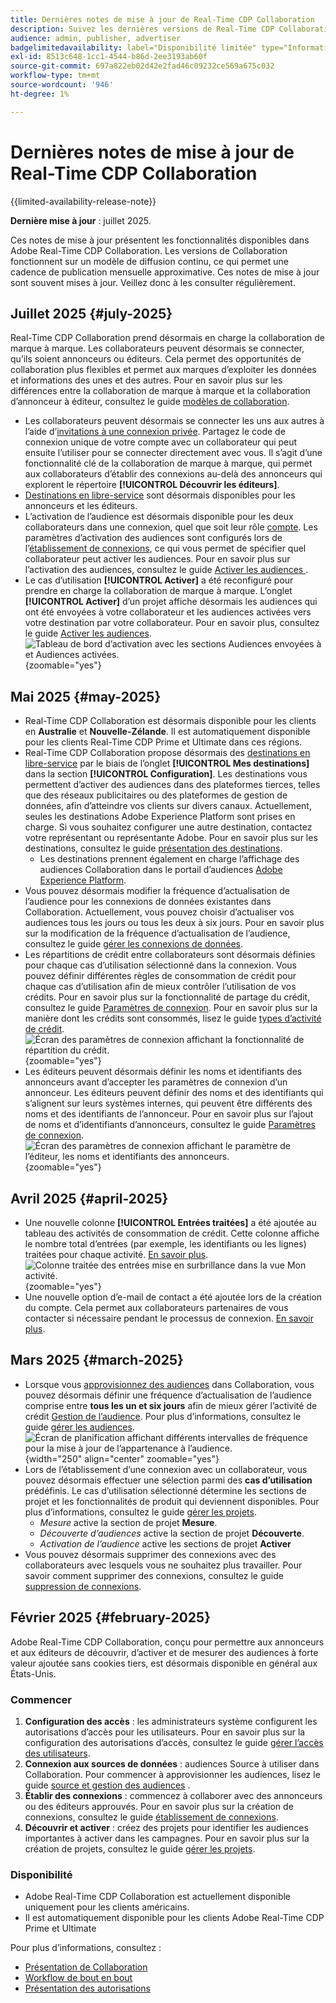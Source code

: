 ```yaml
---
title: Dernières notes de mise à jour de Real-Time CDP Collaboration
description: Suivez les dernières versions de Real-Time CDP Collaboration
audience: admin, publisher, advertiser
badgelimitedavailability: label="Disponibilité limitée" type="Informative" url="https://helpx.adobe.com/fr/legal/product-descriptions/real-time-customer-data-platform-collaboration.html newtab=true"
exl-id: 8513c648-1cc1-4544-b86d-2ee3193ab60f
source-git-commit: 697a822eb02d42e2fad46c09232ce569a675c032
workflow-type: tm+mt
source-wordcount: '946'
ht-degree: 1%

---
```


# Dernières notes de mise à jour de Real-Time CDP Collaboration

{{limited-availability-release-note}}

**Dernière mise à jour** : juillet 2025.

Ces notes de mise à jour présentent les fonctionnalités disponibles dans Adobe Real-Time CDP Collaboration. Les versions de Collaboration fonctionnent sur un modèle de diffusion continu, ce qui permet une cadence de publication mensuelle approximative. Ces notes de mise à jour sont souvent mises à jour. Veillez donc à les consulter régulièrement.

## Juillet 2025 {#july-2025}

Real-Time CDP Collaboration prend désormais en charge la collaboration de marque à marque. Les collaborateurs peuvent désormais se connecter, qu’ils soient annonceurs ou éditeurs. Cela permet des opportunités de collaboration plus flexibles et permet aux marques d’exploiter les données et informations des unes et des autres. Pour en savoir plus sur les différences entre la collaboration de marque à marque et la collaboration d’annonceur à éditeur, consultez le guide [modèles de collaboration](../overview/collaboration-patterns.md).

* Les collaborateurs peuvent désormais se connecter les uns aux autres à l’aide d’[invitations à une connexion privée](../connect/establishing-connections.md#private-connection-invites). Partagez le code de connexion unique de votre compte avec un collaborateur qui peut ensuite l’utiliser pour se connecter directement avec vous. Il s’agit d’une fonctionnalité clé de la collaboration de marque à marque, qui permet aux collaborateurs d’établir des connexions au-delà des annonceurs qui explorent le répertoire **[!UICONTROL Découvrir les éditeurs]**.
* [Destinations en libre-service](../setup/manage-destinations.md) sont désormais disponibles pour les annonceurs et les éditeurs.
* L’activation de l’audience est désormais disponible pour les deux collaborateurs dans une connexion, quel que soit leur rôle [ compte](../overview/roles.md). Les paramètres d’activation des audiences sont configurés lors de l’[établissement de connexions](../connect/establishing-connections.md#configure-connection-settings), ce qui vous permet de spécifier quel collaborateur peut activer les audiences. Pour en savoir plus sur l’activation des audiences, consultez le guide [ Activer les audiences ](../collaborate/activate.md).
* Le cas d’utilisation **[!UICONTROL Activer]** a été reconfiguré pour prendre en charge la collaboration de marque à marque. L’onglet **[!UICONTROL Activer]** d’un projet affiche désormais les audiences qui ont été envoyées à votre collaborateur et les audiences activées vers votre destination par votre collaborateur. Pour en savoir plus, consultez le guide [Activer les audiences](../collaborate/activate.md). <br> ![Tableau de bord d’activation avec les sections Audiences envoyées à et Audiences activées.](/help/assets/release-notes/2025/activate-dashboard.png){zoomable="yes"}

## Mai 2025 {#may-2025}

* Real-Time CDP Collaboration est désormais disponible pour les clients en **Australie** et **Nouvelle-Zélande**. Il est automatiquement disponible pour les clients Real-Time CDP Prime et Ultimate dans ces régions.
* Real-Time CDP Collaboration propose désormais des [destinations en libre-service](../setup/manage-destinations.md) par le biais de l’onglet **[!UICONTROL Mes destinations]** dans la section **[!UICONTROL Configuration]**. Les destinations vous permettent d’activer des audiences dans des plateformes tierces, telles que des réseaux publicitaires ou des plateformes de gestion de données, afin d’atteindre vos clients sur divers canaux. Actuellement, seules les destinations Adobe Experience Platform sont prises en charge. Si vous souhaitez configurer une autre destination, contactez votre représentant ou représentante Adobe. Pour en savoir plus sur les destinations, consultez le guide [présentation des destinations](../destinations/overview.md).
   * Les destinations prennent également en charge l’affichage des audiences Collaboration dans le portail d’audiences [Adobe Experience Platform](https://experienceleague.adobe.com/fr/docs/experience-platform/segmentation/ui/audience-portal.md#manage-audiences).
* Vous pouvez désormais modifier la fréquence d’actualisation de l’audience pour les connexions de données existantes dans Collaboration. Actuellement, vous pouvez choisir d’actualiser vos audiences tous les jours ou tous les deux à six jours. Pour en savoir plus sur la modification de la fréquence d’actualisation de l’audience, consultez le guide [gérer les connexions de données](../setup/manage-data-connection.md#scheduling).
* Les répartitions de crédit entre collaborateurs sont désormais définies pour chaque cas d’utilisation sélectionné dans la connexion. Vous pouvez définir différentes règles de consommation de crédit pour chaque cas d’utilisation afin de mieux contrôler l’utilisation de vos crédits. Pour en savoir plus sur la fonctionnalité de partage du crédit, consultez le guide [Paramètres de connexion](../connect/establishing-connections.md#connection-settings). Pour en savoir plus sur la manière dont les crédits sont consommés, lisez le guide [types d’activité de crédit](../setup/my-activity.md#types-of-activities). <br> ![Écran des paramètres de connexion affichant la fonctionnalité de répartition du crédit.](/help/assets/release-notes/2025/credit-split.png){zoomable="yes"}
* Les éditeurs peuvent désormais définir les noms et identifiants des annonceurs avant d’accepter les paramètres de connexion d’un annonceur. Les éditeurs peuvent définir des noms et des identifiants qui s’alignent sur leurs systèmes internes, qui peuvent être différents des noms et des identifiants de l’annonceur. Pour en savoir plus sur l’ajout de noms et d’identifiants d’annonceurs, consultez le guide [Paramètres de connexion](../connect/establishing-connections.md#connection-settings.md). <br> ![Écran des paramètres de connexion affichant le paramètre de l’éditeur, les noms et identifiants des annonceurs.](/help/assets/release-notes/2025/add-advertiser-names-modal.png){zoomable="yes"}

## Avril 2025 {#april-2025}

* Une nouvelle colonne **[!UICONTROL Entrées traitées]** a été ajoutée au tableau des activités de consommation de crédit. Cette colonne affiche le nombre total d’entrées (par exemple, les identifiants ou les lignes) traitées pour chaque activité. [En savoir plus](/help/guide/setup/my-activity.md#inputs-processed). <br> ![Colonne traitée des entrées mise en surbrillance dans la vue Mon activité.](/help/assets/release-notes/2025/inputs-processed-column.png){zoomable="yes"}
* Une nouvelle option d’e-mail de contact a été ajoutée lors de la création du compte. Cela permet aux collaborateurs partenaires de vous contacter si nécessaire pendant le processus de connexion. [En savoir plus](../setup/onboard-account.md).

## Mars 2025 {#march-2025}

* Lorsque vous [approvisionnez des audiences](/help/guide/setup/onboard-audiences.md) dans Collaboration, vous pouvez désormais définir une fréquence d’actualisation de l’audience comprise entre **tous les un et six jours** afin de mieux gérer l’activité de crédit [Gestion de l’audience](/help/guide/setup/my-activity.md#types-of-activities). Pour plus d’informations, consultez le guide [gérer les audiences](https://experienceleague.adobe.com/fr/docs/experience-platform/segmentation/ui/audience-portal.md#manage-audiences). <br> ![Écran de planification affichant différents intervalles de fréquence pour la mise à jour de l’appartenance à l’audience.](/help/assets/setup/add-manage-audiences/audience-scheduling-frequency.png "Écran de planification affichant différents intervalles de fréquence pour la mise à jour de l’appartenance à l’audience."){width="250" align="center" zoomable="yes"}
* Lors de l’établissement d’une connexion avec un collaborateur, vous pouvez désormais effectuer une sélection parmi des **cas d’utilisation** prédéfinis. Le cas d’utilisation sélectionné détermine les sections de projet et les fonctionnalités de produit qui deviennent disponibles. Pour plus d’informations, consultez le guide [gérer les projets](/help/guide/collaborate/manage-projects.md#project-use-cases).
   * *Mesure* active la section de projet **Mesure**.
   * *Découverte d’audiences* active la section de projet **Découverte**.
   * *Activation de l’audience* active les sections de projet **Activer** <br>
* Vous pouvez désormais supprimer des connexions avec des collaborateurs avec lesquels vous ne souhaitez plus travailler. Pour savoir comment supprimer des connexions, consultez le guide [suppression de connexions](/help/guide/connect/establishing-connections.md#delete-connections).

## Février 2025 {#february-2025}

Adobe Real-Time CDP Collaboration, conçu pour permettre aux annonceurs et aux éditeurs de découvrir, d’activer et de mesurer des audiences à forte valeur ajoutée sans cookies tiers, est désormais disponible en général aux États-Unis.

### Commencer

1. **Configuration des accès** : les administrateurs système configurent les autorisations d’accès pour les utilisateurs. Pour en savoir plus sur la configuration des autorisations d’accès, consultez le guide [gérer l’accès des utilisateurs](/help/guide/permissions/manage-user-access.md#RTCDP-collaboration-access).
2. **Connexion aux sources de données** : audiences Source à utiliser dans Collaboration. Pour commencer à approvisionner les audiences, lisez le guide [source et gestion des audiences](/help/guide/setup/onboard-audiences.md) .
3. **Établir des connexions** : commencez à collaborer avec des annonceurs ou des éditeurs approuvés. Pour en savoir plus sur la création de connexions, consultez le guide [établissement de connexions](/help/guide/connect/establishing-connections.md).
4. **Découvrir et activer** : créez des projets pour identifier les audiences importantes à activer dans les campagnes. Pour en savoir plus sur la création de projets, consultez le guide [gérer les projets](/help/guide/collaborate/manage-projects.md).

### Disponibilité

* Adobe Real-Time CDP Collaboration est actuellement disponible uniquement pour les clients américains.
* Il est automatiquement disponible pour les clients Adobe Real-Time CDP Prime et Ultimate

Pour plus d’informations, consultez :

* [Présentation de Collaboration](/help/guide/home.md)
* [Workflow de bout en bout](/help/guide/overview/end-to-end-workflow.md)
* [Présentation des autorisations](/help/guide/permissions/overview.md)
